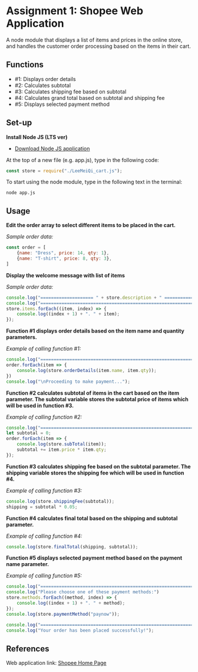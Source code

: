 # Assignment 1: Shopee Web Application

A node module that displays a list of items and prices in the online store, and handles the customer order processing based on the items in their cart.

## Functions

- #1: Displays order details
- #2: Calculates subtotal
- #3: Calculates shipping fee based on subtotal
- #4: Calculates grand total based on subtotal and shipping fee
- #5: Displays selected payment method

## Set-up

**Install Node JS (LTS ver)**  
- [Download Node JS application](https://nodejs.org/en/)

At the top of a new file (e.g. app.js), type in the following code:
```js
const store = require("./LeeMeiQi_cart.js");
```

To start using the node module, type in the following text in the terminal:
```
node app.js
```

## Usage

**Edit the order array to select different items to be placed in the cart.**

*Sample order data:*
```js
const order = [
    {name: "Dress", price: 14, qty: 1},
    {name: "T-shirt", price: 8, qty: 3},
]
```

**Display the welcome message with list of items**

*Sample order data:*
```js
console.log("==================== " + store.description + " ====================");
console.log("============================================================");
store.items.forEach((item, index) => {
    console.log((index + 1) + ". " + item);
});
```

**Function #1 displays order details based on the item name and quantity parameters.**

*Example of calling function #1:*
```js
console.log("============================================================");
order.forEach(item => {
    console.log(store.orderDetails(item.name, item.qty));
})
console.log("\nProceeding to make payment...");
```

**Function #2 calculates subtotal of items in the cart based on the item parameter. The subtotal variable stores the subtotal price of items which will be used in function #3.**

*Example of calling function #2:*
```js
console.log("============================================================");
let subtotal = 0;
order.forEach(item => {
    console.log(store.subTotal(item));
    subtotal += item.price * item.qty;
});
```

**Function #3 calculates shipping fee based on the subtotal parameter. The shipping variable stores the shipping fee which will be used in function #4.**

*Example of calling function #3:*
```js
console.log(store.shippingFee(subtotal));
shipping = subtotal * 0.05;
```

**Function #4 calculates final total based on the shipping and subtotal parameter.**

*Example of calling function #4:*
```js
console.log(store.finalTotal(shipping, subtotal));
```

**Function #5 displays selected payment method based on the payment name parameter.**

*Example of calling function #5:*
```js
console.log("============================================================");
console.log("Please choose one of these payment methods:")
store.methods.forEach((method, index) => {
    console.log((index + 1) + ". " + method);
});
console.log(store.paymentMethod("paynow"));

console.log("============================================================");
console.log("Your order has been placed successfully!");
```

## References
Web application link: [Shopee Home Page](https://shopee.sg/)